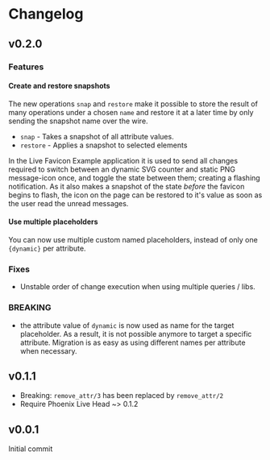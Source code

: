 # Changelog

## v0.2.0

### Features

#### Create and restore snapshots
The new operations `snap` and `restore` make it possible to store
the result of many operations under a chosen `name` and restore it
at a later time by only sending the snapshot name over the wire.

* `snap` - Takes a snapshot of all attribute values.
* `restore` - Applies a snapshot to selected elements

In the Live Favicon Example application it is used to send all changes required to switch
between an dynamic SVG counter and static PNG message-icon once, and toggle the
state between them; creating a flashing notification. As it also makes a snapshot of the state
*before* the favicon begins to flash, the icon on the page can be restored to it's
value as soon as the user read the unread messages.

#### Use multiple placeholders
You can now use multiple custom named placeholders, instead of only one `{dynamic}` per attribute.

### Fixes
* Unstable order of change execution when using multiple queries / libs.

### BREAKING
* the attribute value of `dynamic` is now used as name for the target placeholder. As a result, it is not
possible anymore to target a specific attribute. Migration is as easy as using different names per attribute
when necessary.

## v0.1.1

* Breaking: `remove_attr/3` has been replaced by `remove_attr/2`
* Require Phoenix Live Head ~> 0.1.2

## v0.0.1
Initial commit
